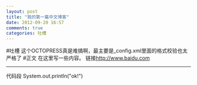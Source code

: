 ```yaml
---
layout: post
title: "我的第一篇中文博客"
date: 2012-09-20 16:57
comments: true
categories: 吐槽
---
```

#吐槽
这个OCTOPRESS真是难搞啊，最主要是_config.xml里面的格式校验也太严格了</center>
#正文
在这里写一些内容。
链接<http://www.baidu.com>
***
代码段
		System.out.println("ok!")